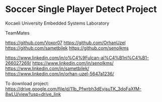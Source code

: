# Soccer Single Player Detect Project
Kocaeli University Embedded Systems Laboratory

TeamMates

https://github.com/Voxor07
https://github.com/OrhanUzel
https://github.com/sametbilek
https://github.com/senolkms

https://www.linkedin.com/in/o%C4%9Fulcan-al%C4%B1nl%C4%B1-266027269/
https://www.linkedin.com/in/senolkms/
https://www.linkedin.com/in/sametbilek/
https://www.linkedin.com/in/orhan-uzel-5647a1236/

To download project: https://drive.google.com/file/d/11b_Pfwrbh3dEyjsuTK_3doFaXfM-8wLU/view?usp=drive_link

